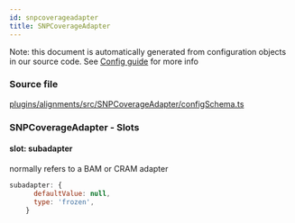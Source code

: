 ```yaml
---
id: snpcoverageadapter
title: SNPCoverageAdapter
---
```


Note: this document is automatically generated from configuration objects in our
source code. See [Config guide](/docs/config_guide) for more info

### Source file

[plugins/alignments/src/SNPCoverageAdapter/configSchema.ts](https://github.com/GMOD/jbrowse-components/blob/main/plugins/alignments/src/SNPCoverageAdapter/configSchema.ts)

### SNPCoverageAdapter - Slots

#### slot: subadapter

normally refers to a BAM or CRAM adapter

```js
subadapter: {
      defaultValue: null,
      type: 'frozen',
    }
```
